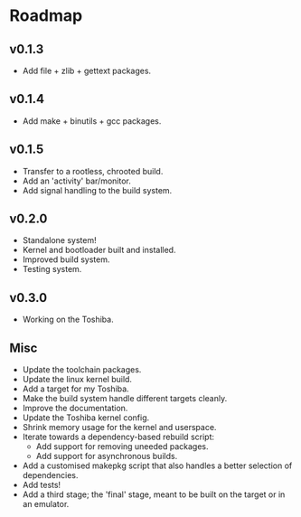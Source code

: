 # Roadmap #

## v0.1.3 ##

- Add file + zlib + gettext packages.

## v0.1.4 ##

- Add make + binutils + gcc packages.

## v0.1.5 ##

- Transfer to a rootless, chrooted build.
- Add an 'activity' bar/monitor.
- Add signal handling to the build system.

## v0.2.0 ##

- Standalone system!
- Kernel and bootloader built and installed.
- Improved build system.
- Testing system.

## v0.3.0 ##

- Working on the Toshiba.

## Misc ##

- Update the toolchain packages.
- Update the linux kernel build.
- Add a target for my Toshiba.
- Make the build system handle different targets cleanly.
- Improve the documentation.
- Update the Toshiba kernel config.
- Shrink memory usage for the kernel and userspace.
- Iterate towards a dependency-based rebuild script:
  - Add support for removing uneeded packages.
  - Add support for asynchronous builds.
- Add a customised makepkg script that also handles a better selection of
  dependencies.
- Add tests!
- Add a third stage; the 'final' stage, meant to be built on the target or in
  an emulator.

